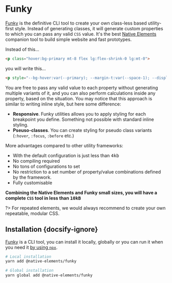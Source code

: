 # Funky

[Funky](https://www.npmjs.org/package/@native-elements/funky ':target=_blank') is the definitive CLI tool to create your own class-less based utility-first style. Instead of generating classes, it will generate custom properties to which you can pass any valid `CSS` value. It's the best [Native Elements](/) companion tool to build simple website and fast prototypes.

Instead of this...

```html
<p class="hover:bg-primary mt-8 flex lg:flex-shrink-0 lg:mt-0">
```

you will write this...

```html
<p style="--bg-hover:var(--primary); --margin-t:var(--space-1); --display:flex; --flex-s-lg:0; --margin-t-lg:0;">
```

You are free to pass any valid value to each property without generating multiple variants of it, and you can also perform calculations inside any property, based on the situation. You may notice that this approach is similar to writing inline style, but here some difference:

- **Responsive**. Funky utilities allows you to apply styling for each breakpoint you define. Something not possible with standard inline styling.
- **Pseuso-classes**. You can create styling for pseudo class variants (`:hover`, `:focus`, `:before` etc.)

More advantages compared to other utility frameworks:

- With the default configuration is just less than <kbd>4kb</kbd>
- No compiling required
- No tons of configurations to set
- No restriction to a set number of property/value combinations defined by the framework.
- Fully customisable

**Combining the Native Elements and Funky small sizes, you will have a complete `CSS` tool in less than <kbd>10kB</kbd>**

?> For repeated elements, we would always recommend to create your own repeatable, modular CSS.

## Installation {docsify-ignore}

[Funky](https://www.npmjs.org/package/@native-elements/funky ':target=_blank') is a CLI tool, you can install it locally, globally or you can run it when you need it [by using `npx`](docs/funky/usage).

```bash
# Local installation
yarn add @native-elements/funky

# Global installation
yarn global add @native-elements/funky
```
